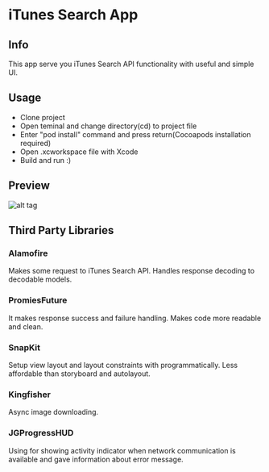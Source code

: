 # iTunes Search App

## Info
This app serve you iTunes Search API functionality with useful and simple UI.

## Usage
- Clone project
- Open teminal and change directory(cd) to project file
- Enter "pod install" command and press return(Cocoapods installation required)
- Open .xcworkspace file with Xcode
- Build and run :)

## Preview

![alt tag](https://thumbs.gfycat.com/ValidAgonizingGrasshopper-size_restricted.gif) 

## Third Party Libraries

### Alamofire
Makes some request to iTunes Search API. Handles response decoding to decodable models.

### PromiesFuture
It makes response success and failure handling. Makes code more readable and clean.

### SnapKit
Setup view layout and layout constraints with programmatically. Less affordable than storyboard and autolayout.

### Kingfisher
Async image downloading.

### JGProgressHUD
Using for showing activity indicator when network communication is available and gave information about error message.
